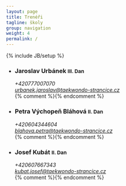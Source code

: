 ```yaml
---
layout: page
title: Trenéři
tagline: školy
group: navigation
weight: 4
permalink: /
---
```

{% include JB/setup %}

<div class="row-fluid">
	<ul class="thumbnails">
	  <li class="span4">
		<div class="thumbnail">
		  <div class="caption">
			<h3>Jaroslav Urbánek <small>III. Dan</small></h3>
			<address>
				+420777007070<br>
				<a href="mailto:urbanek.jaroslav@taekwondo-strancice.cz">urbanek.jaroslav@taekwondo-strancice.cz</a>
			</address>
			{% comment %}<!--
			<p>Cras justo odio, dapibus ac facilisis in, egestas eget quam. Donec id elit non mi porta gravida at eget metus. Nullam id dolor id nibh ultricies vehicula ut id elit.</p>
			<p><a href="jaroslav-urbanek/" class="btn">Více</a></p>
			-->{% endcomment %}
		  </div>
		</div>
	  </li>
	  <li class="span4">
		<div class="thumbnail">
		  <div class="caption">
			<h3>Petra Výchopeň Bláhová <small>II. Dan</small></h3>
			<address>
				+420604344604<br>
				<a href="mailto:blahova.petra@taekwondo-strancice.cz">blahova.petra@taekwondo-strancice.cz</a>
			</address>
			{% comment %}<!--
			<p>Cras justo odio, dapibus ac facilisis in, egestas eget quam. Donec id elit non mi porta gravida at eget metus. Nullam id dolor id nibh ultricies vehicula ut id elit.</p>
			<p><a href="petra-vychopen-blahova/" class="btn">Více</a></p>
			-->{% endcomment %}
		  </div>
		</div>
	  </li>
	  <li class="span4">
		<div class="thumbnail">
		  <div class="caption">
			<h3>Josef Kubát <small>II. Dan</small></h3>
			<address>
				+420607667343<br>
				<a href="mailto:kubat.josef@taekwondo-strancice.cz">kubat.josef@taekwondo-strancice.cz</a>
			</address>
			{% comment %}<!--
			<p>Cras justo odio, dapibus ac facilisis in, egestas eget quam. Donec id elit non mi porta gravida at eget metus. Nullam id dolor id nibh ultricies vehicula ut id elit.</p>
			<p><a href="josef-kubat/" class="btn">Více</a></p>
			-->{% endcomment %}
		  </div>
		</div>
	  </li>
	</ul>
</div>
